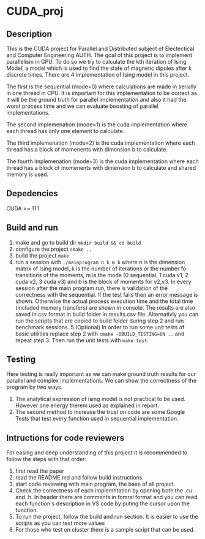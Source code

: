 # CUDA_proj
## Description
This is the CUDA project for Parallel and Distributed subject of Electectical and Computer Engineering AUTH. The goal of 
this project is to implement parallelism in GPU. To do so we try to calculate the kth iteration of Ising Model, a model which is used
to find the state of magnetic dipoles after k discrete times. There are 4 implementation of Ising model in this project. 

The first is the sequential (mode=0) where calculations are made in serially in one thread in CPU. It is important for this implementation to be correct as it will be the ground truth for
parallel implementation and also it had the worst process time and we can evaluate boosting of parallel implementations.

The second implemenation (mode=1) is the cuda implementation where each thread has only one element to calculate.

The third implemenation (mode=2) is the cuda implementation where each thread has a block of momenents with dimension b to calculate.

The fourth implemenation (mode=3) is the cuda implementation where each thread has a block of momenents with dimension b to calculate and shared memory
is used.

## Depedencies
CUDA >= 11.1

## Build and run
1. make and go to build dir ``mkdir build && cd build``
2. configure the project ``cmake ..``
3. build the project ``make``
4. run a session with ``./mainprogram n k m b`` where n is the dimension matrix of Ising model, k is the number of iterations or the number fo transitions of the moments, m is the mode (0 sequential, 1 cuda v1, 2 cuda v2, 3 cuda v3) and b is the block of moments for v2,v3.
In every session after the main program run, there is validation of the correctness with the sequential. If the test fails then an error message is shown. Otherwise 
the actual process execution time and the total time (included memory transfers) are shown in console. The results are also saved in csv format in build folder in results.csv file.
Alternativly you can run the scripts that are copied to build folder during step 2 and run benchmark sessions.
5.(Optional) In order to run some unit tests of basic utilities replace step 2 with ``cmake -DBUILD_TESTING=ON ..`` and repeat step 3. Then run the unit tests with 
``make test``.
## Testing
Here testing is really important as we can make ground truth results for our parallel and complex implementations. We can show the correctness of the program by two ways.
1.  The analytical expression of ising model is not practical to be used. However one energy therem used as explained in report.
2.  The second method to increase the trust on code are some Google Tests that test every function used in sequential implementation.

## Intructions for code reviewers
For easing and deep understanding of this project it is recommended to follow the steps with that order:
1. first read the paper
2. read the README.md and follow build instructions
3. start code reviewing with main program, the base of all project.
4. Check the correctness of each implemntation by opening both the .cu and .h. In header there are comments in fomral format and you can read each function's description in VS code by puting the cursor upon the function.
5. To run the project, follow the build and run section. It is easier to use the scripts as you can test more values
6. For those who test on cluster there is a sample script that can be used.
